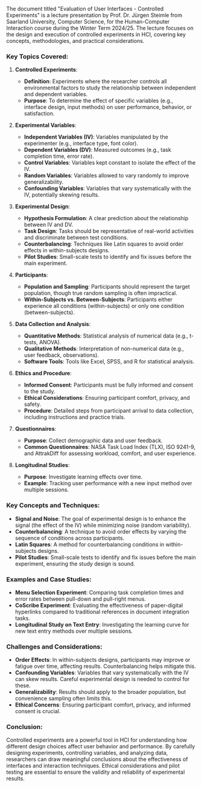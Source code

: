The document titled "Evaluation of User Interfaces - Controlled Experiments" is a lecture presentation by Prof. Dr. Jürgen Steimle from Saarland University, Computer Science, for the Human-Computer Interaction course during the Winter Term 2024/25. The lecture focuses on the design and execution of controlled experiments in HCI, covering key concepts, methodologies, and practical considerations.

### Key Topics Covered:

1. **Controlled Experiments**:
   - **Definition**: Experiments where the researcher controls all environmental factors to study the relationship between independent and dependent variables.
   - **Purpose**: To determine the effect of specific variables (e.g., interface design, input methods) on user performance, behavior, or satisfaction.

2. **Experimental Variables**:
   - **Independent Variables (IV)**: Variables manipulated by the experimenter (e.g., interface type, font color).
   - **Dependent Variables (DV)**: Measured outcomes (e.g., task completion time, error rate).
   - **Control Variables**: Variables kept constant to isolate the effect of the IV.
   - **Random Variables**: Variables allowed to vary randomly to improve generalizability.
   - **Confounding Variables**: Variables that vary systematically with the IV, potentially skewing results.

3. **Experimental Design**:
   - **Hypothesis Formulation**: A clear prediction about the relationship between IV and DV.
   - **Task Design**: Tasks should be representative of real-world activities and discriminate between test conditions.
   - **Counterbalancing**: Techniques like Latin squares to avoid order effects in within-subjects designs.
   - **Pilot Studies**: Small-scale tests to identify and fix issues before the main experiment.

4. **Participants**:
   - **Population and Sampling**: Participants should represent the target population, though true random sampling is often impractical.
   - **Within-Subjects vs. Between-Subjects**: Participants either experience all conditions (within-subjects) or only one condition (between-subjects).

5. **Data Collection and Analysis**:
   - **Quantitative Methods**: Statistical analysis of numerical data (e.g., t-tests, ANOVA).
   - **Qualitative Methods**: Interpretation of non-numerical data (e.g., user feedback, observations).
   - **Software Tools**: Tools like Excel, SPSS, and R for statistical analysis.

6. **Ethics and Procedure**:
   - **Informed Consent**: Participants must be fully informed and consent to the study.
   - **Ethical Considerations**: Ensuring participant comfort, privacy, and safety.
   - **Procedure**: Detailed steps from participant arrival to data collection, including instructions and practice trials.

7. **Questionnaires**:
   - **Purpose**: Collect demographic data and user feedback.
   - **Common Questionnaires**: NASA Task Load Index (TLX), ISO 9241-9, and AttrakDiff for assessing workload, comfort, and user experience.

8. **Longitudinal Studies**:
   - **Purpose**: Investigate learning effects over time.
   - **Example**: Tracking user performance with a new input method over multiple sessions.

### Key Concepts and Techniques:

- **Signal and Noise**: The goal of experimental design is to enhance the signal (the effect of the IV) while minimizing noise (random variability).
- **Counterbalancing**: A technique to avoid order effects by varying the sequence of conditions across participants.
- **Latin Squares**: A method for counterbalancing conditions in within-subjects designs.
- **Pilot Studies**: Small-scale tests to identify and fix issues before the main experiment, ensuring the study design is sound.

### Examples and Case Studies:

- **Menu Selection Experiment**: Comparing task completion times and error rates between pull-down and pull-right menus.
- **CoScribe Experiment**: Evaluating the effectiveness of paper-digital hyperlinks compared to traditional references in document integration tasks.
- **Longitudinal Study on Text Entry**: Investigating the learning curve for new text entry methods over multiple sessions.

### Challenges and Considerations:

- **Order Effects**: In within-subjects designs, participants may improve or fatigue over time, affecting results. Counterbalancing helps mitigate this.
- **Confounding Variables**: Variables that vary systematically with the IV can skew results. Careful experimental design is needed to control for these.
- **Generalizability**: Results should apply to the broader population, but convenience sampling often limits this.
- **Ethical Concerns**: Ensuring participant comfort, privacy, and informed consent is crucial.

### Conclusion:

Controlled experiments are a powerful tool in HCI for understanding how different design choices affect user behavior and performance. By carefully designing experiments, controlling variables, and analyzing data, researchers can draw meaningful conclusions about the effectiveness of interfaces and interaction techniques. Ethical considerations and pilot testing are essential to ensure the validity and reliability of experimental results.
